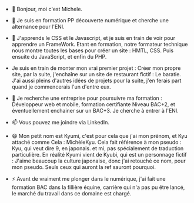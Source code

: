 - 👋 Bonjour, moi c'est Michele.
  
- 👀 Je suis en formation PP découverte numérique et cherche une alternance pour l'ENI.
- 🌱 J'apprends le CSS et le Javascript, et je suis en train de voir pour apprendre un FrameWork.
Etant en formation, notre formateur technique nous montre toutes les bases pour créer un site :
HMTL, CSS. Puis ensuite du JavaScript, et enfin du PHP.

- Je suis en train de monter mon vrai premier projet : Créer mon propre site,
par la suite, j'enchaîne sur un site de restaurant fictif : Le baratie.
J'ai aussi pleins d'autres idées de projets pour la suite, j'en ferais part quand je commencerais l'un d'entre eux.
  
- 💞️ Je recherche une entreprise pour poursuivre ma formation : Développeur web et mobile, formation certifiante Niveau BAC+2, et éventuellement enchainer sur un BAC+3.
Je cherche à entrer à l'ENI.
- 📫 Vous pouvez me joindre via LinkedIn.
  
- 😄 Mon petit nom est Kyumi, c'est pour cela que j'ai mon prénom, et Kyu attaché comme Cela : MichèleKyu. 
Cela fait référence à mon pseudo : Kyu, qui veut dire 9, en japonais. et mi, pas spécialement de traduction particulière.
En réalité Kyumi vient de Kyubi, qui est un personnage fictif : J'aime beaucoup la culture japonaise, donc j'ai retouché ce nom, pour mon pseudo.
Seuls ceux qui auront la ref sauront pourquoi.

- ⚡ Avant de vraiment me plonger dans le numérique, j'ai fait une formation BAC dans la fillière équine,
carrière qui n'a pas pu être lancé, le marché du travail dans ce domaine est chargé.
